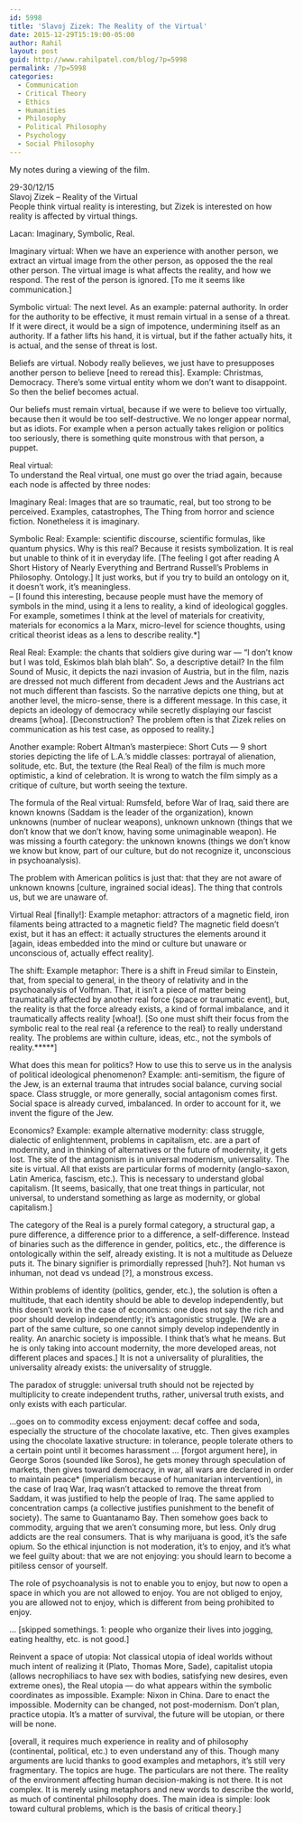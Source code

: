 ```yaml
---
id: 5998
title: 'Slavoj Zizek: The Reality of the Virtual'
date: 2015-12-29T15:19:00-05:00
author: Rahil
layout: post
guid: http://www.rahilpatel.com/blog/?p=5998
permalink: /?p=5998
categories:
  - Communication
  - Critical Theory
  - Ethics
  - Humanities
  - Philosophy
  - Political Philosophy
  - Psychology
  - Social Philosophy
---
```

My notes during a viewing of the film.

29-30/12/15  
Slavoj Zizek &#8211; Reality of the Virtual  
People think virtual reality is interesting, but Zizek is interested on how reality is affected by virtual things.

Lacan: Imaginary, Symbolic, Real.

Imaginary virtual: When we have an experience with another person, we extract an virtual image from the other person, as opposed the the real other person. The virtual image is what affects the reality, and how we respond. The rest of the person is ignored. [To me it seems like communication.]

Symbolic virtual: The next level. As an example: paternal authority. In order for the authority to be effective, it must remain virtual in a sense of a threat. If it were direct, it would be a sign of impotence, undermining itself as an authority. If a father lifts his hand, it is virtual, but if the father actually hits, it is actual, and the sense of threat is lost.

Beliefs are virtual. Nobody really believes, we just have to presupposes another person to believe [need to reread this]. Example: Christmas, Democracy. There’s some virtual entity whom we don’t want to disappoint. So then the belief becomes actual.

Our beliefs must remain virtual, because if we were to believe too virtually, because then it would be too self-destructive. We no longer appear normal, but as idiots. For example when a person actually takes religion or politics too seriously, there is something quite monstrous with that person, a puppet.

Real virtual:  
To understand the Real virtual, one must go over the triad again, because each node is affected by three nodes:

Imaginary Real: Images that are so traumatic, real, but too strong to be perceived. Examples, catastrophes, The Thing from horror and science fiction. Nonetheless it is imaginary.

Symbolic Real: Example: scientific discourse, scientific formulas, like quantum physics. Why is this real? Because it resists symbolization. It is real but unable to think of it in everyday life. [The feeling I got after reading A Short History of Nearly Everything and Bertrand Russell’s Problems in Philosophy. Ontology.] It just works, but if you try to build an ontology on it, it doesn’t work, it’s meaningless.  
&#8211; [I found this interesting, because people must have the memory of symbols in the mind, using it a lens to reality, a kind of ideological goggles. For example, sometimes I think at the level of materials for creativity, materials for economics a la Marx, micro-level for science thoughts, using critical theorist ideas as a lens to describe reality.*]

Real Real: Example: the chants that soldiers give during war — “I don’t know but I was told, Eskimos blah blah blah”. So, a descriptive detail? In the film Sound of Music, it depicts the nazi invasion of Austria, but in the film, nazis are dressed not much different from decadent Jews and the Austrians act not much different than fascists. So the narrative depicts one thing, but at another level, the micro-sense, there is a different message. In this case, it depicts an ideology of democracy while secretly displaying our fascist dreams [whoa]. [Deconstruction? The problem often is that Zizek relies on communication as his test case, as opposed to reality.]

Another example: Robert Altman’s masterpiece: Short Cuts — 9 short stories depicting the life of L.A.’s middle classes: portrayal of alienation, solitude, etc. But, the texture (the Real Real) of the film is much more optimistic, a kind of celebration. It is wrong to watch the film simply as a critique of culture, but worth seeing the texture.

The formula of the Real virtual: Rumsfeld, before War of Iraq, said there are known knowns (Saddam is the leader of the organization), known unknowns (number of nuclear weapons), unknown unknown (things that we don’t know that we don’t know, having some unimaginable weapon). He was missing a fourth category: the unknown knowns (things we don’t know we know but know, part of our culture, but do not recognize it, unconscious in psychoanalysis).

The problem with American politics is just that: that they are not aware of unknown knowns [culture, ingrained social ideas]. The thing that controls us, but we are unaware of.

Virtual Real [finally!]: Example metaphor: attractors of a magnetic field, iron filaments being attracted to a magnetic field? The magnetic field doesn’t exist, but it has an effect: it actually structures the elements around it [again, ideas embedded into the mind or culture but unaware or unconscious of, actually effect reality].

The shift: Example metaphor: There is a shift in Freud similar to Einstein, that, from special to general, in the theory of relativity and in the psychoanalysis of Volfman. That, it isn’t a piece of matter being traumatically affected by another real force (space or traumatic event), but, the reality is that the force already exists, a kind of formal imbalance, and it traumatically affects reality [whoa!]. [So one must shift their focus from the symbolic real to the real real {a reference to the real} to really understand reality. The problems are within culture, ideas, etc., not the symbols of reality.\*****]

What does this mean for politics? How to use this to serve us in the analysis of political ideological phenomenon? Example: anti-semitism, the figure of the Jew, is an external trauma that intrudes social balance, curving social space. Class struggle, or more generally, social antagonism comes first. Social space is already curved, imbalanced. In order to account for it, we invent the figure of the Jew.

Economics? Example: example alternative modernity: class struggle, dialectic of enlightenment, problems in capitalism, etc. are a part of modernity, and in thinking of alternatives or the future of modernity, it gets lost. The site of the antagonism is in universal modernism, universality. The site is virtual. All that exists are particular forms of modernity (anglo-saxon, Latin America, fascism, etc.). This is necessary to understand global capitalism. [It seems, basically, that one treat things in particular, not universal, to understand something as large as modernity, or global capitalism.]

The category of the Real is a purely formal category, a structural gap, a pure difference, a difference prior to a difference, a self-difference. Instead of binaries such as the difference in gender, politics, etc., the difference is ontologically within the self, already existing. It is not a multitude as Delueze puts it. The binary signifier is primordially repressed [huh?]. Not human vs inhuman, not dead vs undead [?], a monstrous excess.

Within problems of identity (politics, gender, etc.), the solution is often a multitude, that each identity should be able to develop independently, but this doesn’t work in the case of economics: one does not say the rich and poor should develop independently; it’s antagonistic struggle. [We are a part of the same culture, so one cannot simply develop independently in reality. An anarchic society is impossible. I think that’s what he means. But he is only taking into account modernity, the more developed areas, not different places and spaces.] It is not a universality of pluralities, the universality already exists: the universality of struggle.

The paradox of struggle: universal truth should not be rejected by multiplicity to create independent truths, rather, universal truth exists, and only exists with each particular.

…goes on to commodity excess enjoyment: decaf coffee and soda, especially the structure of the chocolate laxative, etc. Then gives examples using the chocolate laxative structure: in tolerance, people tolerate others to a certain point until it becomes harassment … [forgot argument here], in George Soros (sounded like Soros), he gets money through speculation of markets, then gives toward democracy, in war, all wars are declared in order to maintain peace* (imperialism because of humanitarian intervention), in the case of Iraq War, Iraq wasn’t attacked to remove the threat from Saddam, it was justified to help the people of Iraq. The same applied to concentration camps (a collective justifies punishment to the benefit of society). The same to Guantanamo Bay. Then somehow goes back to commodity, arguing that we aren’t consuming more, but less. Only drug addicts are the real consumers. That is why marijuana is good, it’s the safe opium. So the ethical injunction is not moderation, it’s to enjoy, and it’s what we feel guilty about: that we are not enjoying: you should learn to become a pitiless censor of yourself.

The role of psychoanalysis is not to enable you to enjoy, but now to open a space in which you are not allowed to enjoy. You are not obliged to enjoy, you are allowed not to enjoy, which is different from being prohibited to enjoy.

… [skipped somethings. 1: people who organize their lives into jogging, eating healthy, etc. is not good.]

Reinvent a space of utopia: Not classical utopia of ideal worlds without much intent of realizing it (Plato, Thomas More, Sade), capitalist utopia (allows necrophiliacs to have sex with bodies, satisfying new desires, even extreme ones), the Real utopia — do what appears within the symbolic coordinates as impossible. Example: Nixon in China. Dare to enact the impossible. Modernity can be changed, not post-modernism. Don’t plan, practice utopia. It’s a matter of survival, the future will be utopian, or there will be none.

[overall, it requires much experience in reality and of philosophy (continental, political, etc.) to even understand any of this. Though many arguments are lucid thanks to good examples and metaphors, it’s still very fragmentary. The topics are huge. The particulars are not there. The reality of the environment affecting human decision-making is not there. It is not complex. It is merely using metaphors and new words to describe the world, as much of continental philosophy does. The main idea is simple: look toward cultural problems, which is the basis of critical theory.]